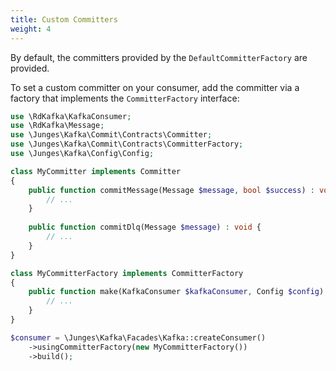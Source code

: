 ```yaml
---
title: Custom Committers
weight: 4
---
```


By default, the committers provided by the `DefaultCommitterFactory` are provided.

To set a custom committer on your consumer, add the committer via a factory that implements the `CommitterFactory` interface:

```php
use \RdKafka\KafkaConsumer;
use \RdKafka\Message;
use \Junges\Kafka\Commit\Contracts\Committer;
use \Junges\Kafka\Commit\Contracts\CommitterFactory;
use \Junges\Kafka\Config\Config;

class MyCommitter implements Committer
{
    public function commitMessage(Message $message, bool $success) : void {
        // ...
    }
    
    public function commitDlq(Message $message) : void {
        // ...
    }  
}

class MyCommitterFactory implements CommitterFactory
{
    public function make(KafkaConsumer $kafkaConsumer, Config $config) : Committer {
        // ...
    }
}

$consumer = \Junges\Kafka\Facades\Kafka::createConsumer()
    ->usingCommitterFactory(new MyCommitterFactory())
    ->build();
```